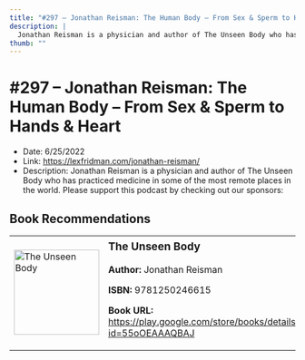 ```yaml
---
title: "#297 – Jonathan Reisman: The Human Body – From Sex & Sperm to Hands & Heart"
description: |
  Jonathan Reisman is a physician and author of The Unseen Body who has practiced medicine in some of the most remote places in the world. Please support this podcast by checking out our sponsors:"
thumb: ""
---
```


# #297 – Jonathan Reisman: The Human Body – From Sex & Sperm to Hands & Heart

  - Date: 6/25/2022
  - Link: https://lexfridman.com/jonathan-reisman/
  - Description: Jonathan Reisman is a physician and author of The Unseen Body who has practiced medicine in some of the most remote places in the world. Please support this podcast by checking out our sponsors:

## Book Recommendations

<table style="border: none;"><tr style="border: none;"><td style="border: none;"><img src="https://books.google.com/books/content?id=55oOEAAAQBAJ&printsec=frontcover&img=1&zoom=1&edge=curl&source=gbs_api" alt="The Unseen Body" width="150" style="vertical-align: top;"></td><td style="border: none; vertical-align: top;"><h3 style='margin-top: 5'>The Unseen Body</h3><p><strong>Author:</strong> Jonathan Reisman</p><p><strong>ISBN:</strong> 9781250246615</p><p><strong>Book URL:</strong> <a href="https://play.google.com/store/books/details?id=55oOEAAAQBAJ">https://play.google.com/store/books/details?id=55oOEAAAQBAJ</a></p></td></tr></table>
